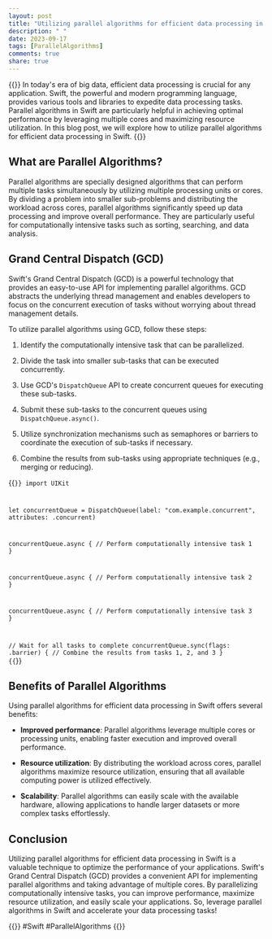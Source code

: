 ```yaml
---
layout: post
title: "Utilizing parallel algorithms for efficient data processing in Swift"
description: " "
date: 2023-09-17
tags: [ParallelAlgorithms]
comments: true
share: true
---
```


{{<intro>}}
In today's era of big data, efficient data processing is crucial for any application. Swift, the powerful and modern programming language, provides various tools and libraries to expedite data processing tasks. Parallel algorithms in Swift are particularly helpful in achieving optimal performance by leveraging multiple cores and maximizing resource utilization. In this blog post, we will explore how to utilize parallel algorithms for efficient data processing in Swift.
{{</intro>}}

## What are Parallel Algorithms?

Parallel algorithms are specially designed algorithms that can perform multiple tasks simultaneously by utilizing multiple processing units or cores. By dividing a problem into smaller sub-problems and distributing the workload across cores, parallel algorithms significantly speed up data processing and improve overall performance. They are particularly useful for computationally intensive tasks such as sorting, searching, and data analysis.

## Grand Central Dispatch (GCD)

Swift's Grand Central Dispatch (GCD) is a powerful technology that provides an easy-to-use API for implementing parallel algorithms. GCD abstracts the underlying thread management and enables developers to focus on the concurrent execution of tasks without worrying about thread management details.

To utilize parallel algorithms using GCD, follow these steps:

1. Identify the computationally intensive task that can be parallelized.

2. Divide the task into smaller sub-tasks that can be executed concurrently.

3. Use GCD's `DispatchQueue` API to create concurrent queues for executing these sub-tasks.

4. Submit these sub-tasks to the concurrent queues using `DispatchQueue.async()`.

5. Utilize synchronization mechanisms such as semaphores or barriers to coordinate the execution of sub-tasks if necessary.

6. Combine the results from sub-tasks using appropriate techniques (e.g., merging or reducing).

{{<code Swift>}}
import UIKit

let concurrentQueue = DispatchQueue(label: "com.example.concurrent", attributes: .concurrent)

concurrentQueue.async {
    // Perform computationally intensive task 1
}

concurrentQueue.async {
    // Perform computationally intensive task 2
}

concurrentQueue.async {
    // Perform computationally intensive task 3
}

// Wait for all tasks to complete
concurrentQueue.sync(flags: .barrier) {
    // Combine the results from tasks 1, 2, and 3
}
{{</code>}}

## Benefits of Parallel Algorithms

Using parallel algorithms for efficient data processing in Swift offers several benefits:

- **Improved performance**: Parallel algorithms leverage multiple cores or processing units, enabling faster execution and improved overall performance.

- **Resource utilization**: By distributing the workload across cores, parallel algorithms maximize resource utilization, ensuring that all available computing power is utilized effectively.

- **Scalability**: Parallel algorithms can easily scale with the available hardware, allowing applications to handle larger datasets or more complex tasks effortlessly.

## Conclusion

Utilizing parallel algorithms for efficient data processing in Swift is a valuable technique to optimize the performance of your applications. Swift's Grand Central Dispatch (GCD) provides a convenient API for implementing parallel algorithms and taking advantage of multiple cores. By parallelizing computationally intensive tasks, you can improve performance, maximize resource utilization, and easily scale your applications. So, leverage parallel algorithms in Swift and accelerate your data processing tasks!

{{<hashtags>}}
#Swift #ParallelAlgorithms
{{</hashtags>}}